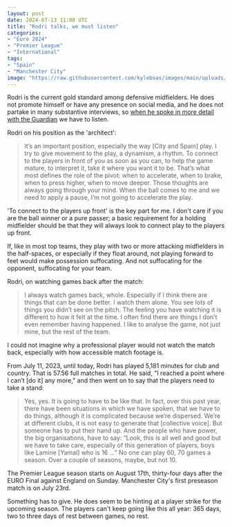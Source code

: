 ```yaml
---
layout: post
date: 2024-07-13 11:00 UTC
title: "Rodri talks, we must listen"
categories:
- "Euro 2024"
- "Premier League"
- "International"
tags:
- "Spain"
- "Manchester City"
image: "https://raw.githubusercontent.com/kyleboas/images/main/uploads/2024/07/11/Image-11Jul2024_21:45:11.png"
---
```


Rodri is the current gold standard among defensive midfielders. He does not promote himself or have any presence on social media, and he does not partake in many substantive interviews, so [when he spoke in more detail with the Guardian](https://www.theguardian.com/football/article/2024/jul/08/rodri-always-watch-games-back-alone-spain-euro-2024-manchester-city) we have to listen.

<!---more---> 

Rodri on his position as the 'architect': 

> It’s an important position, especially the way [City and Spain] play. I try to give movement to the play, a dynamism, a rhythm. To connect to the players in front of you as soon as you can, to help the game mature, to interpret it, take it where you want it to be. That’s what most defines the role of the pivot: when to accelerate, when to brake, when to press higher, when to move deeper. Those thoughts are always going through your mind. When the ball comes to me and we need to apply a pause, I’m not going to accelerate the play.

'To connect to the players up front' is the key part for me. I don't care if you are the ball winner or a pure passer; a basic requirement for a holding midfielder should be that they will always look to connect play to the players up front. 

If, like in most top teams, they play with two or more attacking midfielders in the half-spaces, or especially if they float around, not playing forward to feet would make possession suffocating. And not suffocating for the opponent, suffocating for your team. 

Rodri, on watching games back after the match: 

> I always watch games back, whole. Especially if I think there are things that can be done better. I watch them alone. You see lots of things you didn’t see on the pitch. The feeling you have watching it is different to how it felt at the time. I often find there are things I don’t even remember having happened. I like to analyse the game, not just mine, but the rest of the team. 

I could not imagine why a professional player would not watch the match back, especially with how accessible match footage is. 

From July 11, 2023, until today, Rodri has played 5,181 minutes for club and country. That is 57.56 full matches in total. He said, "I reached a point where I can’t [do it] any more," and then went on to say that the players need to take a stand:

> Yes, yes. It is going to have to be like that. In fact, over this past year, there have been situations in which we have spoken, that we have to do things, although it is complicated because we’re dispersed. We’re at different clubs, it is not easy to generate that [collective voice]. But someone has to put their hand up. And the people who have power, the big organisations, have to say: “Look, this is all well and good but we have to take care, especially of this generation of players, boys like Lamine [Yamal] who is 16 …” No one can play 60, 70 games a season. Over a couple of seasons, maybe, but not 10.

The Premier League season starts on August 17th, thirty-four days after the EURO Final against England on Sunday. Manchester City's first preseason match is on July 23rd. 

Something has to give. He does seem to be hinting at a player strike for the upcoming season. The players can't keep going like this all year: 365 days, two to three days of rest between games, no rest.